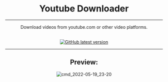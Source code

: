 <div align="center">

# Youtube Downloader

</div>

<hr>

<div align="center">
Download videos from youtube.com or other video platforms.<br /><br />


[![GitHub latest version](https://img.shields.io/badge/GitHub-Download%20Latest%20Version-2b3137?logo=github&labelColor=2b3137)](https://github.com/BUZZARDGTA/Youtube-Downloader/releases/latest)

<hr>

## Preview:

![cmd_2022-05-19_23-20](https://user-images.githubusercontent.com/62464560/169406518-db81d604-f733-4ee8-bf4f-48c8c20d4f71.png)
<div align="center">

</div>
